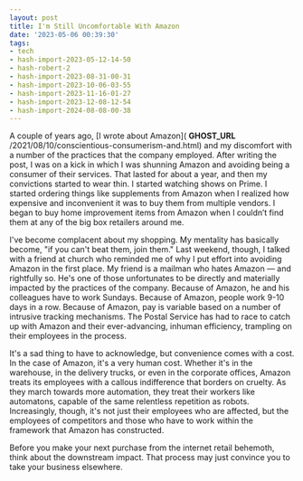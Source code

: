 ```yaml
---
layout: post
title: I'm Still Uncomfortable With Amazon
date: '2023-05-06 00:39:30'
tags:
- tech
- hash-import-2023-05-12-14-50
- hash-robert-2
- hash-import-2023-08-31-00-31
- hash-import-2023-10-06-03-55
- hash-import-2023-11-16-01-27
- hash-import-2023-12-08-12-54
- hash-import-2024-08-08-00-38
---
```


A couple of years ago, [I wrote about Amazon]( __GHOST_URL__ /2021/08/10/conscientious-consumerism-and.html) and my discomfort with a number of the practices that the company employed. After writing the post, I was on a kick in which I was shunning Amazon and avoiding being a consumer of their services. That lasted for about a year, and then my convictions started to wear thin. I started watching shows on Prime. I started ordering things like supplements from Amazon when I realized how expensive and inconvenient it was to buy them from multiple vendors. I began to buy home improvement items from Amazon when I couldn’t find them at any of the big box retailers around me.

I've become complacent about my shopping. My mentality has basically become, "if you can't beat them, join them." Last weekend, though, I talked with a friend at church who reminded me of why I put effort into avoiding Amazon in the first place. My friend is a mailman who hates Amazon — and rightfully so. He's one of those unfortunates to be directly and materially impacted by the practices of the company. Because of Amazon, he and his colleagues have to work Sundays. Because of Amazon, people work 9-10 days in a row. Because of Amazon, pay is variable based on a number of intrusive tracking mechanisms. The Postal Service has had to race to catch up with Amazon and their ever-advancing, inhuman efficiency, trampling on their employees in the process.

It's a sad thing to have to acknowledge, but convenience comes with a cost. In the case of Amazon, it's a very human cost. Whether it's in the warehouse, in the delivery trucks, or even in the corporate offices, Amazon treats its employees with a callous indifference that borders on cruelty. As they march towards more automation, they treat their workers like automatons, capable of the same relentless repetition as robots. Increasingly, though, it's not just their employees who are affected, but the employees of competitors and those who have to work within the framework that Amazon has constructed.

Before you make your next purchase from the internet retail behemoth, think about the downstream impact. That process may just convince you to take your business elsewhere.

